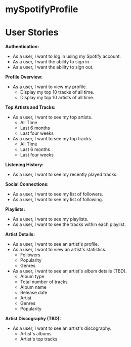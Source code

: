 # mySpotifyProfile

# User Stories

**Authentication:**

- As a user, I want to log in using my Spotify account.
- As a user, I want the ability to sign in.
- As a user, I want the ability to sign out.

**Profile Overview:**

- As a user, I want to view my profile.
  - Display my top 10 tracks of all time.
  - Display my top 10 artists of all time.

**Top Artists and Tracks:**

- As a user, I want to see my top artists.
  - All Time
  - Last 6 months
  - Last four weeks
- As a user, I want to see my top tracks.
  - All Time
  - Last 6 months
  - Last four weeks

**Listening History:**

- As a user, I want to see my recently played tracks.

**Social Connections:**

- As a user, I want to see my list of followers.
- As a user, I want to see my list of following.

**Playlists:**

- As a user, I want to see my playlists.
- As a user, I want to see the tracks within each playlist.

**Artist Details:**

- As a user, I want to see an artist's profile.
- As a user, I want to view an artist's statistics.
  - Followers
  - Popularity
  - Genres
- As a user, I want to see an artist's album details (TBD).
  - Album type
  - Total number of tracks
  - Album name
  - Release date
  - Artist
  - Genres
  - Popularity

**Artist Discography (TBD):**

- As a user, I want to see an artist's discography.
  - Artist's albums
  - Artist's top tracks
